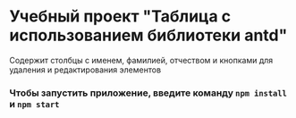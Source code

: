 # Учебный проект "Таблица с использованием библиотеки antd"

Содержит столбцы с именем, фамилией, отчеством и кнопками для удаления и редактирования элементов

### Чтобы запустить приложение, введите команду `npm install` и `npm start`
